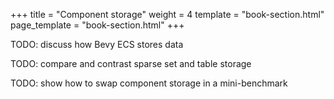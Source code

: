 +++
title = "Component storage"
weight = 4
template = "book-section.html"
page_template = "book-section.html"
+++

TODO: discuss how Bevy ECS stores data

TODO: compare and contrast sparse set and table storage

TODO: show how to swap component storage in a mini-benchmark
